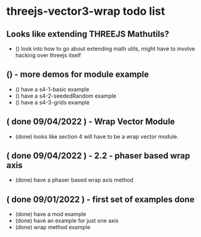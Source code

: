 # threejs-vector3-wrap todo list

## Looks like extending THREEJS Mathutils?
* () look into how to go about extending math utils, might have to involve hacking over threejs itself

## () - more demos for module example
* () have a s4-1-basic example
* () have a s4-2-seededRandom example
* () have a s4-3-grids example

## ( done 09/04/2022 ) - Wrap Vector Module
* (done) looks like section 4 will have to be a wrap vector module.

## ( done 09/04/2022 ) - 2.2 - phaser based wrap axis
* (done) have a phaser based wrap axis method

## ( done 09/01/2022 ) - first set of examples done
* (done) have a mod example
* (done) have an example for just one axis
* (done) wrap method example


